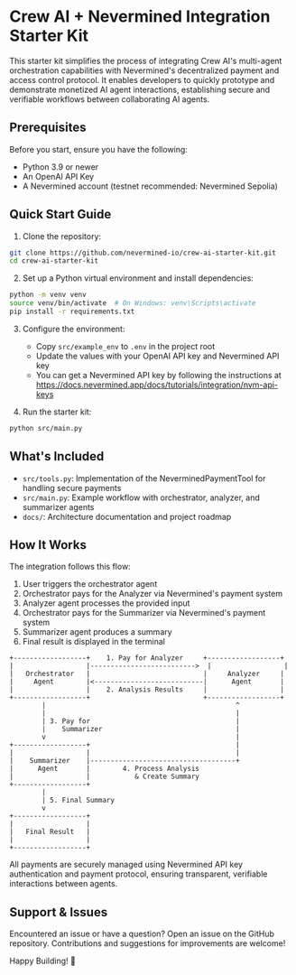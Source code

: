 # Crew AI + Nevermined Integration Starter Kit

This starter kit simplifies the process of integrating Crew AI's multi-agent orchestration capabilities with Nevermined's decentralized payment and access control protocol. It enables developers to quickly prototype and demonstrate monetized AI agent interactions, establishing secure and verifiable workflows between collaborating AI agents.

## Prerequisites

Before you start, ensure you have the following:
- Python 3.9 or newer
- An OpenAI API Key
- A Nevermined account (testnet recommended: Nevermined Sepolia)

## Quick Start Guide

1. Clone the repository:
```bash
git clone https://github.com/nevermined-io/crew-ai-starter-kit.git
cd crew-ai-starter-kit
```

2. Set up a Python virtual environment and install dependencies:
```bash
python -m venv venv
source venv/bin/activate  # On Windows: venv\Scripts\activate
pip install -r requirements.txt
```

3. Configure the environment:
   - Copy `src/example_env` to `.env` in the project root
   - Update the values with your OpenAI API key and Nevermined API key
   - You can get a Nevermined API key by following the instructions at https://docs.nevermined.app/docs/tutorials/integration/nvm-api-keys

4. Run the starter kit:
```bash
python src/main.py
```

## What's Included

- `src/tools.py`: Implementation of the NeverminedPaymentTool for handling secure payments
- `src/main.py`: Example workflow with orchestrator, analyzer, and summarizer agents
- `docs/`: Architecture documentation and project roadmap

## How It Works

The integration follows this flow:
1. User triggers the orchestrator agent
2. Orchestrator pays for the Analyzer via Nevermined's payment system
3. Analyzer agent processes the provided input
4. Orchestrator pays for the Summarizer via Nevermined's payment system
5. Summarizer agent produces a summary
6. Final result is displayed in the terminal

```
+------------------+    1. Pay for Analyzer     +------------------+
|                  |-------------------------->  |                  |
|   Orchestrator   |                            |     Analyzer     |
|     Agent        |<---------------------------|      Agent       |
|                  |    2. Analysis Results     |                  |
+------------------+                            +------------------+
        |                                               ^
        |                                               |
        | 3. Pay for                                    |
        |    Summarizer                                 |
        v                                               |
+------------------+                                    |
|                  |                                    |
|    Summarizer    |------------------------------------+
|      Agent       |        4. Process Analysis
|                  |           & Create Summary
+------------------+
        |
        | 5. Final Summary
        v
+------------------+
|                  |
|   Final Result   |
|                  |
+------------------+
```

All payments are securely managed using Nevermined API key authentication and payment protocol, ensuring transparent, verifiable interactions between agents.

## Support & Issues

Encountered an issue or have a question? Open an issue on the GitHub repository. Contributions and suggestions for improvements are welcome!

Happy Building! 🎉
